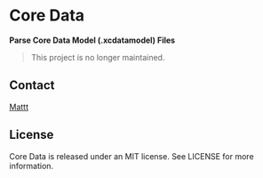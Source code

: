 # Core Data

**Parse Core Data Model (.xcdatamodel) Files**

> This project is no longer maintained.

## Contact

[Mattt](https://twitter.com/mattt)

## License

Core Data is released under an MIT license.
See LICENSE for more information.
